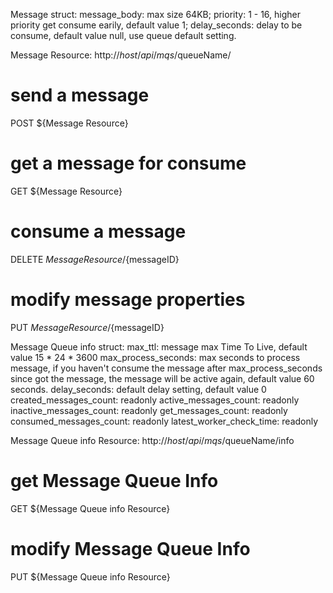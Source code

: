 Message struct:
  message_body: max size 64KB;
  priority: 1 - 16, higher priority get consume earily, default value 1;
  delay_seconds: delay to be consume, default value null, use queue default setting.

Message Resource: http://$host/api/mqs/$queueName/

# send a message
POST ${Message Resource}

# get a message for consume
GET ${Message Resource}

# consume a message
DELETE ${Message Resource}/${messageID}

# modify message properties
PUT ${Message Resource}/${messageID}


Message Queue info struct:
  max_ttl: message max Time To Live, default value 15 * 24 * 3600
  max_process_seconds: max seconds to process message, if you haven't consume the message after max_process_seconds since got the message, the message will be active again, default value 60 seconds.
  delay_seconds: default delay setting, default value 0
  created_messages_count: readonly
  active_messages_count: readonly
  inactive_messages_count: readonly
  get_messages_count: readonly
  consumed_messages_count: readonly
  latest_worker_check_time: readonly

Message Queue info Resource: http://$host/api/mqs/$queueName/info

# get Message Queue Info
GET  ${Message Queue info Resource}

# modify Message Queue Info
PUT  ${Message Queue info Resource}
